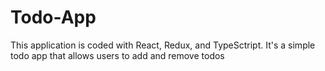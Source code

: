 # Todo-App
This application is coded with React, Redux, and TypeSctript. It's a simple todo app that allows users to add and remove todos
